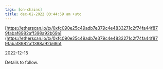 ```yaml
---
tags: [on-chains]
title: dec-02-2022 03:44:59 am +utc
---
```


[https://etherscan.io/tx/0xfc090e25c49adb7e379c4e4833271c2f74fa44f879fabaf8982aff398a92b69a](https://etherscan.io/tx/0xfc090e25c49adb7e379c4e4833271c2f74fa44f879fabaf8982aff398a92b69a)

2022-12-15

Details to follow.
